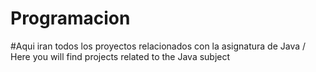 # Programacion
#Aqui iran todos los proyectos relacionados con la asignatura de Java /  Here you will find projects related to the Java subject

